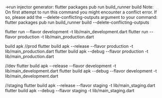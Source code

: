 ->run injector generator:
flutter packages pub run build_runner build
Note: On first attempt to run this command you might encounter a conflict error. If so, please add the --delete-conflicting-outputs argument to your command:
flutter packages pub run build_runner build --delete-conflicting-outputs

flutter run --flavor development -t lib/main_development.dart
flutter run --flavor production -t lib/main_production.dart

build apk
//prod
flutter build apk --release --flavor production -t lib/main_production.dart
flutter build apk --debug --flavor production -t lib/main_production.dart

//dev
flutter build apk --release --flavor development -t lib/main_development.dart
flutter build apk --debug --flavor development -t lib/main_development.dart

//staging
flutter build apk --release --flavor staging -t lib/main_staging.dart
flutter build apk --debug --flavor staging -t lib/main_staging.dart
